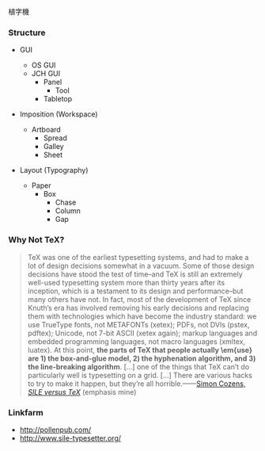 


植字機


### Structure

* GUI
  * OS GUI
  * JCH GUI
    * Panel
      * Tool
    * Tabletop

* Imposition (Workspace)
  * Artboard
    * Spread
    * Galley
    * Sheet

* Layout (Typography)
  * Paper
    * Box
      * Chase
      * Column
      * Gap


### Why Not TeX?

> TeX was one of the earliest typesetting systems, and had to make a lot of design decisions somewhat in a
> vacuum. Some of those design decisions have stood the test of time–and TeX is still an extremely well-used
> typesetting system more than thirty years after its inception, which is a testament to its design and
> performance–but many others have not. In fact, most of the development of TeX since Knuth’s era has
> involved removing his early decisions and replacing them with technologies which have become the industry
> standard: we use TrueType fonts, not METAFONTs (xetex); PDFs, not DVIs (pstex, pdftex); Unicode, not 7-bit
> ASCII (xetex again); markup languages and embedded programming languages, not macro languages (xmltex,
> luatex). At this point, **the parts of TeX that people actually \em{use} are 1) the box-and-glue model, 2)
> the hyphenation algorithm, and 3) the line-breaking algorithm**. [...]
> one of the things that TeX can’t do particularly well is typesetting on a grid. [...] There are various
> hacks to try to make it happen, but they’re all horrible.——[Simon Cozens, *SILE versus TeX*](http://www.sile-typesetter.org/what-is/index.html) (emphasis mine)

### Linkfarm

* http://pollenpub.com/
* http://www.sile-typesetter.org/


